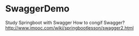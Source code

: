 # SwaggerDemo
Study Springboot with Swagger
How to congif Swagger?
http://www.imooc.com/wiki/springbootlesson/swagger2.html

